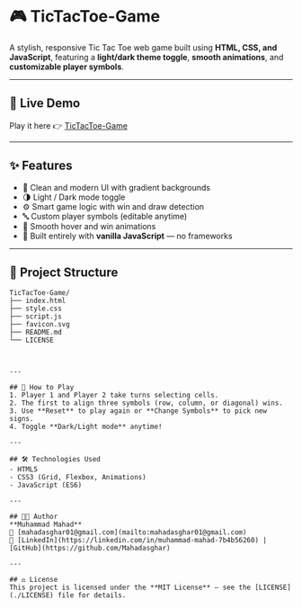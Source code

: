 # 🎮 TicTacToe-Game

A stylish, responsive Tic Tac Toe web game built using **HTML, CSS, and JavaScript**, featuring a **light/dark theme toggle**, **smooth animations**, and **customizable player symbols**.

---

## 🚀 Live Demo
Play it here 👉 [TicTacToe-Game](https://yourusername.github.io/tictactoe-game/)

---

## ✨ Features
- 🎨 Clean and modern UI with gradient backgrounds  
- 🌗 Light / Dark mode toggle  
- ⚙️ Smart game logic with win and draw detection  
- 🔤 Custom player symbols (editable anytime)  
- 💫 Smooth hover and win animations  
- 🧠 Built entirely with **vanilla JavaScript** — no frameworks  

---

## 📁 Project Structure
```
TicTacToe-Game/
├── index.html
├── style.css
├── script.js
├── favicon.svg
├── README.md
└── LICENSE



---

## 🧩 How to Play
1. Player 1 and Player 2 take turns selecting cells.  
2. The first to align three symbols (row, column, or diagonal) wins.  
3. Use **Reset** to play again or **Change Symbols** to pick new signs.  
4. Toggle **Dark/Light mode** anytime!

---

## 🛠️ Technologies Used
- HTML5  
- CSS3 (Grid, Flexbox, Animations)  
- JavaScript (ES6)

---

## 🧑‍💻 Author
**Muhammad Mahad**  
📧 [mahadasghar01@gmail.com](mailto:mahadasghar01@gmail.com)  
🔗 [LinkedIn](https://linkedin.com/in/muhammad-mahad-7b4b56260) | [GitHub](https://github.com/Mahadasghar)

---

## ⚖️ License
This project is licensed under the **MIT License** — see the [LICENSE](./LICENSE) file for details.
